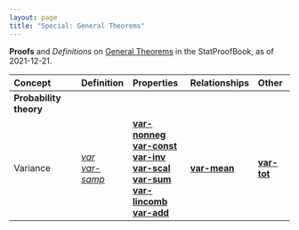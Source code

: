 ```yaml
---
layout: page
title: "Special: General Theorems"
---
```



**Proofs** and *Definitions* on [General Theorems](/I/ToC#General%20Theorems) in the StatProofBook, as of 2021-12-21.

| Concept | Definition | Properties | Relationships | Other |
|:------- |:---------- |:---------- |:------------- |:----- |
| **Probability theory** |  |  |  |  |
| Variance | *[var](/D/var)*<br>*[var-samp](/D/var-samp)* | **[var-nonneg](/P/var-nonneg)**<br>**[var-const](/P/var-const)**<br>**[var-inv](/P/var-inv)**<br>**[var-scal](/P/var-scal)**<br>**[var-sum](/P/var-sum)**<br>**[var-lincomb](/P/var-lincomb)**<br>**[var-add](/P/var-add)** | **[var-mean](/P/var-mean)** | **[var-tot](/P/var-tot)** |